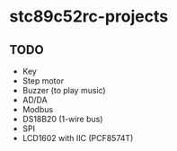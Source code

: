 # stc89c52rc-projects

## TODO

- Key
- Step motor
- Buzzer (to play music)
- AD/DA
- Modbus
- DS18B20 (1-wire bus)
- SPI
- LCD1602 with IIC (PCF8574T)

